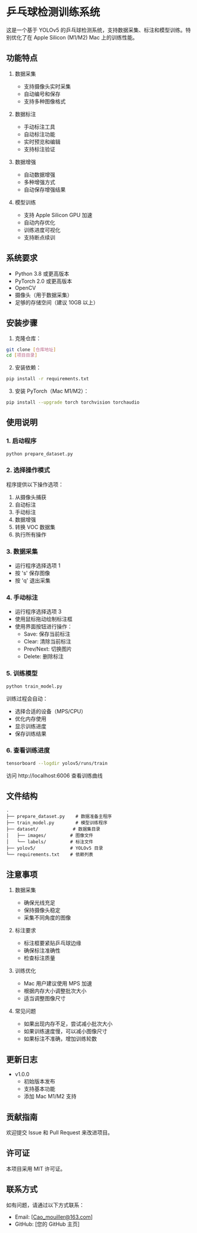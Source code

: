 # 乒乓球检测训练系统

这是一个基于 YOLOv5 的乒乓球检测系统，支持数据采集、标注和模型训练。特别优化了在 Apple Silicon (M1/M2) Mac 上的训练性能。

## 功能特点

1. 数据采集
   - 支持摄像头实时采集
   - 自动编号和保存
   - 支持多种图像格式

2. 数据标注
   - 手动标注工具
   - 自动标注功能
   - 实时预览和编辑
   - 支持标注验证

3. 数据增强
   - 自动数据增强
   - 多种增强方式
   - 自动保存增强结果

4. 模型训练
   - 支持 Apple Silicon GPU 加速
   - 自动内存优化
   - 训练进度可视化
   - 支持断点续训

## 系统要求

- Python 3.8 或更高版本
- PyTorch 2.0 或更高版本
- OpenCV
- 摄像头（用于数据采集）
- 足够的存储空间（建议 10GB 以上）

## 安装步骤

1. 克隆仓库：

```bash
git clone [仓库地址]
cd [项目目录]
```

2. 安装依赖：

```bash
pip install -r requirements.txt
```

3. 安装 PyTorch（Mac M1/M2）：

```bash
pip install --upgrade torch torchvision torchaudio
```

## 使用说明

### 1. 启动程序

```bash
python prepare_dataset.py
```

### 2. 选择操作模式
程序提供以下操作选项：
1. 从摄像头捕获
2. 自动标注
3. 手动标注
4. 数据增强
5. 转换 VOC 数据集
6. 执行所有操作

### 3. 数据采集
- 运行程序选择选项 1
- 按 's' 保存图像
- 按 'q' 退出采集

### 4. 手动标注
- 运行程序选择选项 3
- 使用鼠标拖动绘制标注框
- 使用界面按钮进行操作：
  - Save: 保存当前标注
  - Clear: 清除当前标注
  - Prev/Next: 切换图片
  - Delete: 删除标注

### 5. 训练模型

```bash
python train_model.py
```

训练过程会自动：
- 选择合适的设备（MPS/CPU）
- 优化内存使用
- 显示训练进度
- 保存训练结果

### 6. 查看训练进度

```bash
tensorboard --logdir yolov5/runs/train
```
访问 http://localhost:6006 查看训练曲线

## 文件结构
```
.
├── prepare_dataset.py    # 数据准备主程序
├── train_model.py        # 模型训练程序
├── dataset/             # 数据集目录
│   ├── images/         # 图像文件
│   └── labels/         # 标注文件
├── yolov5/             # YOLOv5 目录
└── requirements.txt    # 依赖列表
```

## 注意事项

1. 数据采集
   - 确保光线充足
   - 保持摄像头稳定
   - 采集不同角度的图像

2. 标注要求
   - 标注框要紧贴乒乓球边缘
   - 确保标注准确性
   - 检查标注质量

3. 训练优化
   - Mac 用户建议使用 MPS 加速
   - 根据内存大小调整批次大小
   - 适当调整图像尺寸

4. 常见问题
   - 如果出现内存不足，尝试减小批次大小
   - 如果训练速度慢，可以减小图像尺寸
   - 如果标注不准确，增加训练轮数

## 更新日志

- v1.0.0
  - 初始版本发布
  - 支持基本功能
  - 添加 Mac M1/M2 支持

## 贡献指南

欢迎提交 Issue 和 Pull Request 来改进项目。

## 许可证

本项目采用 MIT 许可证。

## 联系方式

如有问题，请通过以下方式联系：
- Email: [Cao_mouiller@163.com]
- GitHub: [您的 GitHub 主页]